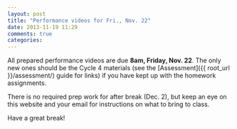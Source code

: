 ```yaml
---
layout: post
title: "Performance videos for Fri., Nov. 22"
date: 2013-11-19 11:29
comments: true
categories: 
---
```


All prepared performance videos are due **8am, Friday, Nov. 22**. The only new ones should be the Cycle 4 materials (see the [Assessment]({{ root_url }}/assessment/) guide for links) if you have kept up with the homework assignments.

There is no required prep work for after break (Dec. 2), but keep an eye on this website and your email for instructions on what to bring to class.

Have a great break!